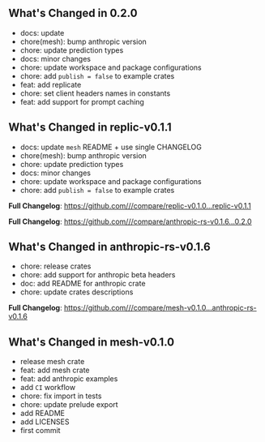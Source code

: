 ## What's Changed in 0.2.0
* docs: update
* chore(mesh): bump anthropic version
* chore: update prediction types
* docs: minor changes
* chore: update workspace and package configurations
* chore: add `publish = false` to example crates
* feat: add replicate
* chore: set client headers names in constants
* feat: add support for prompt caching

## What's Changed in replic-v0.1.1
* docs: update `mesh` README + use single CHANGELOG
* chore(mesh): bump anthropic version
* chore: update prediction types
* docs: minor changes
* chore: update workspace and package configurations
* chore: add `publish = false` to example crates

**Full Changelog**: https://github.com///compare/replic-v0.1.0...replic-v0.1.1


**Full Changelog**: https://github.com///compare/anthropic-rs-v0.1.6...0.2.0

## What's Changed in anthropic-rs-v0.1.6
* chore: release crates
* chore: add support for anthropic beta headers
* doc: add README for anthropic crate
* chore: update crates descriptions

**Full Changelog**: https://github.com///compare/mesh-v0.1.0...anthropic-rs-v0.1.6

## What's Changed in mesh-v0.1.0
* release mesh crate
* feat: add mesh crate
* feat: add anthropic examples
* add `CI` workflow
* chore: fix import in tests
* chore: update prelude export
* add README
* add LICENSES
* first commit

<!-- generated by git-cliff -->
